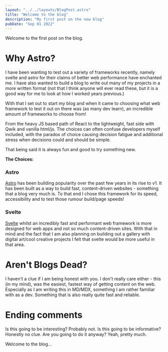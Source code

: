 ```yaml
---
layout: "../../layouts/BlogPost.astro"
title: "Welcome to the blog"
description: "My first post on the new blog"
pubDate: "Sep 01 2022"
---
```


Welcome to the first post on the blog.

# Why Astro?

I have been wanting to test out a variety of frameworks recently, namely svelte and astro for their claims of better web performance have enchanted me. I have also wanted to build a blog to 
write out many of my projects in a more written format (not that I think anyone will ever read these, but it is a good way for me to look at how I worked years previous.)

With that I set out to start my blog and when it came to choosing what web framework to test it out on there was (as many dev learn), an incredible amount of frameworks to choose from!

From the heavy JS based path of React to the lightweight, fast side with Qwik and vanilla html/js. The choices can often confuse developers myself included, with the paradox of choice causing 
decision fatigue and additional stress when decisions could and should be simple. 

That being said it is always fun and good to try something new.

**The Choices:**

### Astro

[Astro](https://astro.build/) has been building popularity over the past few years in its rise to v1. It has been built as a way to build fast, content-driven websites - something that a blog very much is.
To that end I chose this framework for its speed, accessibility and to test those rumour build/page speeds!

### Svelte

[Svelte](https://svelte.dev/) whilst an incredibly fast and performant web framework is more designed for web apps and not so much content-driven sites. With that in mind and the fact that I am also planning on
building out a gallery with digital art/cool creative projects I felt that svelte would be more useful in that area.

# Aren't Blogs Dead?

I haven't a clue if I am being honest with you. I don't really care either - this (in my mind), was the easiest, fastest way of getting content on the web. Especially as I am writing this in MD/MDX, something I am rather familiar with as a dev. Something that is also really quite fast and reliable.

# Ending comments

Is this going to be interesting? Probably not. Is this going to be informative? Honestly no clue. Are you going to do it anyway? Yeah, pretty much.

Welcome to the blog...